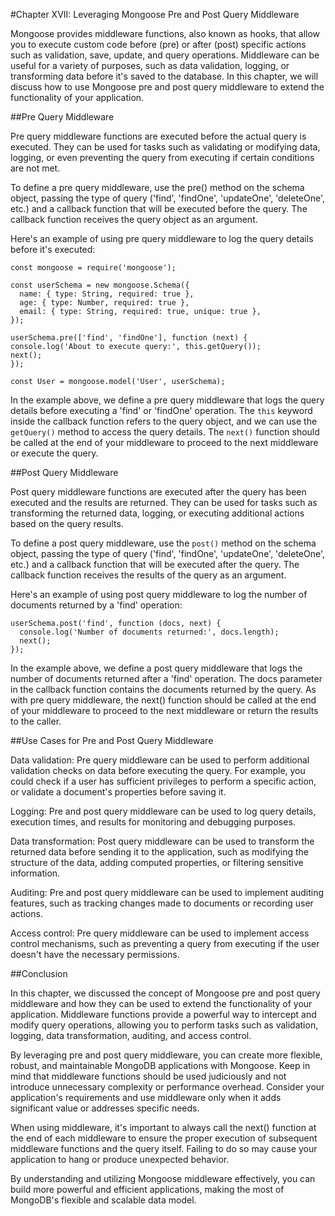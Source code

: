 #Chapter XVII: Leveraging Mongoose Pre and Post Query Middleware

Mongoose provides middleware functions, also known as hooks, that allow you to execute custom code before (pre) or after (post) specific actions such as validation, save, update, and query operations. Middleware can be useful for a variety of purposes, such as data validation, logging, or transforming data before it's saved to the database. In this chapter, we will discuss how to use Mongoose pre and post query middleware to extend the functionality of your application.

##Pre Query Middleware

Pre query middleware functions are executed before the actual query is executed. They can be used for tasks such as validating or modifying data, logging, or even preventing the query from executing if certain conditions are not met.

To define a pre query middleware, use the pre() method on the schema object, passing the type of query ('find', 'findOne', 'updateOne', 'deleteOne', etc.) and a callback function that will be executed before the query. The callback function receives the query object as an argument.

Here's an example of using pre query middleware to log the query details before it's executed:

```
const mongoose = require('mongoose');

const userSchema = new mongoose.Schema({
  name: { type: String, required: true },
  age: { type: Number, required: true },
  email: { type: String, required: true, unique: true },
});

userSchema.pre(['find', 'findOne'], function (next) {
console.log('About to execute query:', this.getQuery());
next();
});

const User = mongoose.model('User', userSchema);

```

In the example above, we define a pre query middleware that logs the query details before executing a 'find' or 'findOne' operation. The `this` keyword inside the callback function refers to the query object, and we can use the `getQuery()` method to access the query details. The `next()` function should be called at the end of your middleware to proceed to the next middleware or execute the query.

##Post Query Middleware

Post query middleware functions are executed after the query has been executed and the results are returned. They can be used for tasks such as transforming the returned data, logging, or executing additional actions based on the query results.

To define a post query middleware, use the `post()` method on the schema object, passing the type of query ('find', 'findOne', 'updateOne', 'deleteOne', etc.) and a callback function that will be executed after the query. The callback function receives the results of the query as an argument.

Here's an example of using post query middleware to log the number of documents returned by a 'find' operation:

```
userSchema.post('find', function (docs, next) {
  console.log('Number of documents returned:', docs.length);
  next();
});

```

In the example above, we define a post query middleware that logs the number of documents returned after a 'find' operation. The docs parameter in the callback function contains the documents returned by the query. As with pre query middleware, the next() function should be called at the end of your middleware to proceed to the next middleware or return the results to the caller.

##Use Cases for Pre and Post Query Middleware

Data validation: Pre query middleware can be used to perform additional validation checks on data before executing the query. For example, you could check if a user has sufficient privileges to perform a specific action, or validate a document's properties before saving it.

Logging: Pre and post query middleware can be used to log query details, execution times, and results for monitoring and debugging purposes.

Data transformation: Post query middleware can be used to transform the returned data before sending it to the application, such as modifying the structure of the data, adding computed properties, or filtering sensitive information.

Auditing: Pre and post query middleware can be used to implement auditing features, such as tracking changes made to documents or recording user actions.

Access control: Pre query middleware can be used to implement access control mechanisms, such as preventing a query from executing if the user doesn't have the necessary permissions.

##Conclusion

In this chapter, we discussed the concept of Mongoose pre and post query middleware and how they can be used to extend the functionality of your application. Middleware functions provide a powerful way to intercept and modify query operations, allowing you to perform tasks such as validation, logging, data transformation, auditing, and access control.

By leveraging pre and post query middleware, you can create more flexible, robust, and maintainable MongoDB applications with Mongoose. Keep in mind that middleware functions should be used judiciously and not introduce unnecessary complexity or performance overhead. Consider your application's requirements and use middleware only when it adds significant value or addresses specific needs.

When using middleware, it's important to always call the next() function at the end of each middleware to ensure the proper execution of subsequent middleware functions and the query itself. Failing to do so may cause your application to hang or produce unexpected behavior.

By understanding and utilizing Mongoose middleware effectively, you can build more powerful and efficient applications, making the most of MongoDB's flexible and scalable data model.




